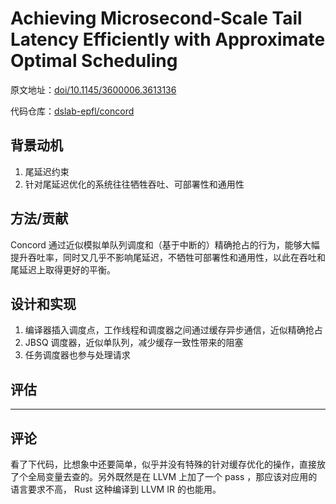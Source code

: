 # Achieving Microsecond-Scale Tail Latency Efficiently with Approximate Optimal Scheduling

原文地址：[doi/10.1145/3600006.3613136](https://dl.acm.org/doi/10.1145/3600006.3613136)

代码仓库：[dslab-epfl/concord](https://github.com/dslab-epfl/concord)

## 背景动机

1. 尾延迟约束
2. 针对尾延迟优化的系统往往牺牲吞吐、可部署性和通用性

## 方法/贡献

Concord 通过近似模拟单队列调度和（基于中断的）精确抢占的行为，能够大幅提升吞吐率，同时又几乎不影响尾延迟，不牺牲可部署性和通用性，以此在吞吐和尾延迟上取得更好的平衡。

## 设计和实现

1. 编译器插入调度点，工作线程和调度器之间通过缓存异步通信，近似精确抢占
2. JBSQ 调度器，近似单队列，减少缓存一致性带来的阻塞
3. 任务调度器也参与处理请求

## 评估

---

## 评论

看了下代码，比想象中还要简单，似乎并没有特殊的针对缓存优化的操作，直接放了个全局变量去查的。另外既然是在 LLVM 上加了一个 pass ，那应该对应用的语言要求不高， Rust 这种编译到 LLVM IR 的也能用。
